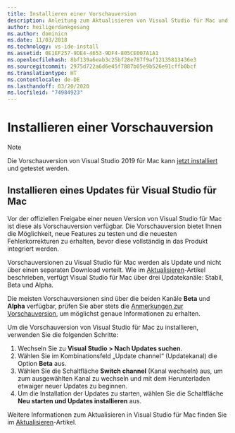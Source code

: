 ```yaml
---
title: Installieren einer Vorschauversion
description: Anleitung zum Aktualisieren von Visual Studio für Mac und Zugreifen auf Vorschauversionen, einschließlich der Vorschauversionen von Visual Studio 2019 für Mac
author: heiligerdankgesang
ms.author: dominicn
ms.date: 11/03/2018
ms.technology: vs-ide-install
ms.assetid: 0E1EF257-9DE4-4653-9DF4-805CE007A1A1
ms.openlocfilehash: 8bf139a6eab3c25bf28e787f9af12135813436e3
ms.sourcegitcommit: 2975d722a6d6e45f7887b05e9b526e91cffb0bcf
ms.translationtype: HT
ms.contentlocale: de-DE
ms.lasthandoff: 03/20/2020
ms.locfileid: "74984923"
---
```

# <a name="install-a-preview-release"></a>Installieren einer Vorschauversion

> [!NOTE]
> Die Vorschauversion von Visual Studio 2019 für Mac kann [jetzt installiert](/visualstudio/mac/installation/?view=vsmac-2019) und getestet werden.

## <a name="install-an-update-for-visual-studio-for-mac"></a>Installieren eines Updates für Visual Studio für Mac

Vor der offiziellen Freigabe einer neuen Version von Visual Studio für Mac ist diese als Vorschauversion verfügbar. Die Vorschauversion bietet Ihnen die Möglichkeit, neue Features zu testen und die neuesten Fehlerkorrekturen zu erhalten, bevor diese vollständig in das Produkt integriert werden.

Vorschauversionen zu Visual Studio für Mac werden als Update und nicht über einen separaten Download verteilt. Wie im [Aktualisieren](update.md)-Artikel beschrieben, verfügt Visual Studio für Mac über drei Updatekanäle: Stabil, Beta und Alpha.

Die meisten Vorschauversionen sind über die beiden Kanäle **Beta** und **Alpha** verfügbar, prüfen Sie aber stets die [Anmerkungen zur Vorschauversion](/visualstudio/releasenotes/vs2017-mac-preview-relnotes), um möglichst genaue Informationen zu erhalten.

Um die Vorschauversion von Visual Studio für Mac zu installieren, verwenden Sie die folgenden Schritte:

1. Wechseln Sie zu **Visual Studio > Nach Updates suchen**.
2. Wählen Sie im Kombinationsfeld „Update channel“ (Updatekanal) die Option **Beta** aus.
3. Wählen Sie die Schaltfläche **Switch channel** (Kanal wechseln) aus, um zum ausgewählten Kanal zu wechseln und mit dem Herunterladen etwaiger neuer Updates zu beginnen.
4. Um die Installation der Updates zu starten, wählen Sie die Schaltfläche **Neu starten und Updates installieren** aus.

Weitere Informationen zum Aktualisieren in Visual Studio für Mac finden Sie im [Aktualisieren](update.md)-Artikel.
